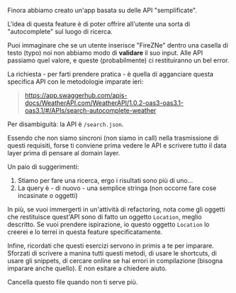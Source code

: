 Finora abbiamo creato un'app basata su delle API "semplificate".

L'idea di questa feature è di poter offrire all'utente una sorta di "autocomplete" sul luogo di ricerca.

Puoi immaginare che se un utente inserisce "FireZNe" dentro una casella di testo (typo) noi non abbiamo modo di **validare** il suo input. Alle API passiamo quel valore, e queste (probabilmente) ci restituiranno un bel error.

La richiesta - per farti prendere pratica - è quella di agganciare questa specifica API con le metodologie imparate ieri:
>  https://app.swaggerhub.com/apis-docs/WeatherAPI.com/WeatherAPI/1.0.2-oas3-oas3.1-oas3.1/#/APIs/search-autocomplete-weather

Per disambiguità: la API è `/search.json`.

Essendo che non siamo sincroni (non siamo in call) nella trasmissione di questi requisiti, forse ti conviene prima vedere le API e scrivere tutto il data layer prima di pensare al domain layer.

Un paio di suggerimenti:
  1. Stiamo per fare una ricerca, ergo i risultati sono più di uno...
  2. La query è - di nuovo - una semplice stringa (non occorre fare cose incasinate o oggetti)

In più, se vuoi immergerti in un'attività di refactoring, nota come gli oggetti che restituisce quest'API sono di fatto un oggetto `Location`, meglio descritto. Se vuoi prendere ispirazione, io questo oggetto `Location` lo creerei e lo terrei in questa feature specificatamente.

Infine, ricordati che questi esercizi servono in primis a te per imparare. Sforzati di scrivere a manina tutti questi metodi, di usare le shortcuts, di usare gli snippets, di cercare online se hai errori in compilazione (bisogna imparare anche quello). E non esitare a chiedere aiuto.

Cancella questo file quando non ti serve più.